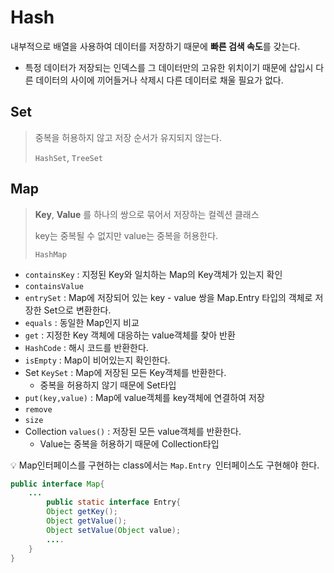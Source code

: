 # Hash

내부적으로 배열을 사용하여 데이터를 저장하기 때문에 **빠른 검색 속도**를 갖는다.

* 특정 데이터가 저장되는 인덱스를 그 데이터만의 고유한 위치이기 때문에 삽입시 다른 데이터의 사이에 끼어들거나 삭제시 다른 데이터로 채울 필요가 없다.



## Set

> 중복을 허용하지 않고 저장 순서가 유지되지 않는다.
>
> `HashSet`, `TreeSet`

## Map

> **Key**, **Value** 를 하나의  쌍으로 묶어서 저장하는 컬렉션 클래스
>
> key는 중복될 수 없지만 value는 중복을 허용한다.
>
> `HashMap`

* `containsKey` : 지정된 Key와 일치하는 Map의 Key객체가 있는지 확인
* `containsValue`
* `entrySet` : Map에 저장되어 있는 key - value 쌍을  Map.Entry 타입의 객체로 저장한 Set으로 변환한다.
* `equals` : 동일한 Map인지 비교
* `get` : 지정한  Key 객체에 대응하는 value객체를 찾아 반환
* `HashCode` : 해시 코드를 반환한다. 
* `isEmpty` : Map이 비어있는지 확인한다.
* Set `KeySet` : Map에 저장된 모든 Key객체를 반환한다.
  * 중복을 허용하지 않기 때문에 Set타입
* `put(key,value)` : Map에 value객체를 key객체에 연결하여 저장
* `remove`
* `size`
* Collection `values()` : 저장된 모든 value객체를 반환한다.
  * Value는 중복을 허용하기 때문에 Collection타입

:bulb: Map인터페이스를 구현하는 class에서는 `Map.Entry `인터페이스도 구현해야 한다. 

```java
public interface Map{
    ...
        public static interface Entry{
        Object getKey();
        Object getValue();
        Object setValue(Object value);
        ....
    }
}
```


